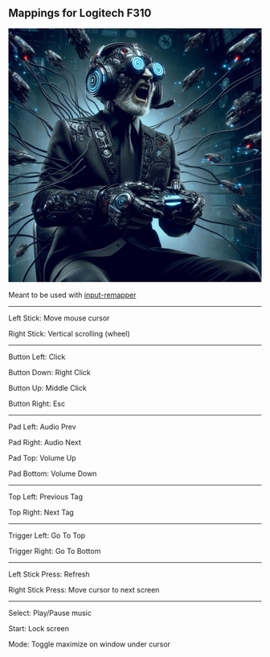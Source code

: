 ## Mappings for Logitech F310

![](image.jpg)

Meant to be used with [input-remapper](https://github.com/sezanzeb/input-remapper)

---

Left Stick: Move mouse cursor

Right Stick: Vertical scrolling (wheel)

---

Button Left: Click

Button Down: Right Click

Button Up: Middle Click

Button Right: Esc

---

Pad Left: Audio Prev

Pad Right: Audio Next

Pad Top: Volume Up

Pad Bottom: Volume Down

---

Top Left: Previous Tag

Top Right: Next Tag

---

Trigger Left: Go To Top

Trigger Right: Go To Bottom

---

Left Stick Press: Refresh

Right Stick Press: Move cursor to next screen

---

Select: Play/Pause music

Start: Lock screen

Mode: Toggle maximize on window under cursor